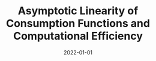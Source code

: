 ---
title: "Asymptotic Linearity of Consumption Functions and Computational Efficiency"
collection: publications
link: https://doi.org/10.1016/j.jmateco.2021.102562
venue: "Journal of Mathematical Economics"
date: 2022-01-01
coauthor: "Qingyin Ma"
wpurl: https://arxiv.org/abs/2002.09108
code: https://github.com/Qingyin-Ma/asym_linearity_public
excerpt: "(Theory, Numerical method) Prove asymptotic linearity of policy functions when marginal utility is regularly varying; follow-up of [Ma & Toda (2021)](https://doi.org/10.1016/j.jet.2021.105193)."
---
